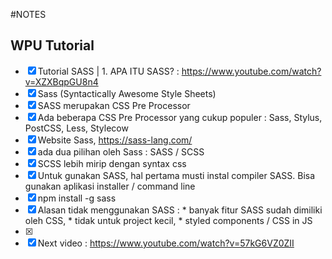 #NOTES

## WPU Tutorial
- [x] Tutorial SASS | 1. APA ITU SASS? : https://www.youtube.com/watch?v=XZXBqpGU8n4
- [x] Sass (Syntactically Awesome Style Sheets)
- [x] SASS merupakan CSS Pre Processor
- [x] Ada beberapa CSS Pre Processor yang cukup populer : Sass, Stylus, PostCSS, Less, Stylecow
- [x] Website Sass, https://sass-lang.com/
- [x] ada dua pilihan oleh Sass : SASS / SCSS
- [x] SCSS lebih mirip dengan syntax css
- [x] Untuk gunakan SASS, hal pertama musti instal compiler SASS. Bisa gunakan aplikasi installer / command line
- [x] npm install -g sass
- [x] Alasan tidak menggunakan SASS : * banyak fitur SASS sudah dimiliki oleh CSS, * tidak untuk project kecil, * styled components / CSS in JS
- [x]
- [x] Next video : https://www.youtube.com/watch?v=57kG6VZ0ZII
